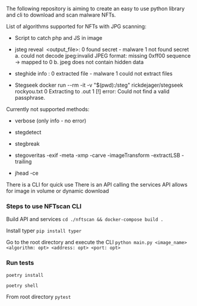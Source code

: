 The following repository is aiming to create an easy to use python library and cli to download and scan malware NFTs.

List of algorithms supported for NFTs with JPG scanning:
+ Script to catch php and JS in image

+ jsteg reveal <image> <output_file>:
    0 found secret - malware
    1 not found secret
       a. could not decode jpeg:invalid JPEG format: missing 0xff00 sequence -> mapped to 0
       b. jpeg does not contain hidden data

+ steghide info <image>:
    0 extracted file - malware
    1 could not extract files 

+ Stegseek
docker run --rm -it -v "$(pwd):/steg" rickdejager/stegseek <image> rockyou.txt
    0  Extracting to <image>.out
    1 [!] error: Could not find a valid passphrase.


Currently not supported methods:
- verbose (only info - no error)
 
- stegdetect 

- stegbreak 

- stegoveritas -exif -meta -xmp -carve -imageTransform  -extractLSB -trailing <image>

- jhead -ce

There is a CLI for quick use 
There is an API calling the services 
API allows for image in volume or dynamic download


### Steps to use NFTscan CLI

Build API and services 
`cd ./nftscan && docker-compose build .`

Install typer
`pip install typer`

Go to the root directory and execute the CLI
`python main.py <image_name> <algorithm: opt> <address: opt> <port: opt>` 

### Run tests

`poetry install`

`poetry shell`

From root directory 
`pytest`